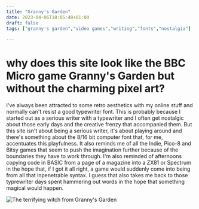```yaml
---
title: "Granny's Garden"
date: 2023-04-06T18:05:48+01:00
draft: false
tags: ["granny's garden","video games","writing","fonts","nostalgia"]

---
```


# why does this site look like the BBC Micro game Granny's Garden but without the charming pixel art?

I've always been attracted to some retro aesthetics with my online stuff and normally can't resist a good typewriter font. This is probably because I started out as a serious writer with a typewriter and I often get nostalgic about those early days and the creative frenzy that accompanied them. But this site isn't about being a serious writer, it's about playing around and there's something about the 8/16 bit computer font that, for me, accentuates this playfulness. It also reminds me of all the Indie, Pico-8 and Bitsy games that seem to push the imagination further because of the boundaries they have to work through. I'm also reminded of afternoons copying code in BASIC from a page of a magazine into a ZX81 or Spectrum in the hope that, if I got it all right, a game would suddenly come into being from all that inpenetrable syntax. I guess that also takes me back to those typrewriter days spent hammering out words in the hope that something magical would happen.

![The terrifying witch from Granny's Garden](/grannysgarden.jpg)
